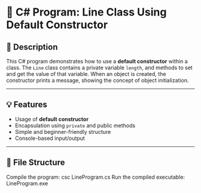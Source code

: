 # 📌 C# Program: Line Class Using Default Constructor

## 🧾 Description
This C# program demonstrates how to use a **default constructor** within a class. The `Line` class contains a private variable `length`, and methods to set and get the value of that variable. When an object is created, the constructor prints a message, showing the concept of object initialization.

---

## 💡 Features
- Usage of **default constructor**
- Encapsulation using `private` and public methods
- Simple and beginner-friendly structure
- Console-based input/output

---

## 📁 File Structure

Compile the program:
csc LineProgram.cs
Run the compiled executable:
LineProgram.exe
